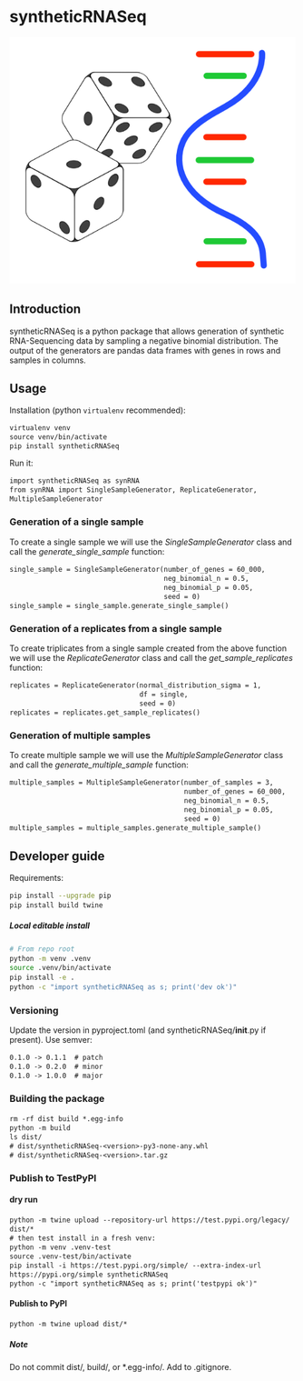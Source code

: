 # **syntheticRNASeq**

![image alt](./docs/synthetic-RNASeq_logo.png)

## **Introduction**
syntheticRNASeq is a python package that allows generation of synthetic RNA-Sequencing data by sampling a negative binomial distribution.
The output of the generators are pandas data frames with genes in rows and samples in columns.

## **Usage**

Installation (python `virtualenv` recommended):

```
virtualenv venv
source venv/bin/activate
pip install syntheticRNASeq  
```

Run it:
```
import syntheticRNASeq as synRNA
from synRNA import SingleSampleGenerator, ReplicateGenerator, MultipleSampleGenerator
```

### **Generation of a single sample**

To create a single sample we will use the *SingleSampleGenerator* class and call the *generate_single_sample* function:

```
single_sample = SingleSampleGenerator(number_of_genes = 60_000,
									  neg_binomial_n = 0.5,
									  neg_binomial_p = 0.05,
									  seed = 0)
single_sample = single_sample.generate_single_sample()
```

### **Generation of a replicates from a single sample**

To create triplicates from a single sample created from the above function we will use the *ReplicateGenerator* class and call the *get_sample_replicates* function:

```
replicates = ReplicateGenerator(normal_distribution_sigma = 1,
								df = single,
								seed = 0)
replicates = replicates.get_sample_replicates()
```

### **Generation of multiple samples**

To create multiple sample we will use the *MultipleSampleGenerator* class and call the *generate_multiple_sample* function:

```
multiple_samples = MultipleSampleGenerator(number_of_samples = 3,
										   number_of_genes = 60_000,
										   neg_binomial_n = 0.5,
										   neg_binomial_p = 0.05,
										   seed = 0)
multiple_samples = multiple_samples.generate_multiple_sample()
```

## Developer guide

Requirements:

```sh
pip install --upgrade pip
pip install build twine
```

##### Local editable install
```sh
# From repo root
python -m venv .venv
source .venv/bin/activate
pip install -e .
python -c "import syntheticRNASeq as s; print('dev ok')"
```

### Versioning

Update the version in pyproject.toml (and syntheticRNASeq/__init__.py if present). Use semver:
```
0.1.0 -> 0.1.1  # patch
0.1.0 -> 0.2.0  # minor
0.1.0 -> 1.0.0  # major
```

### Building the package
```
rm -rf dist build *.egg-info
python -m build
ls dist/
# dist/syntheticRNASeq-<version>-py3-none-any.whl
# dist/syntheticRNASeq-<version>.tar.gz
```

### Publish to TestPyPI

#### dry run
```
python -m twine upload --repository-url https://test.pypi.org/legacy/ dist/*
# then test install in a fresh venv:
python -m venv .venv-test
source .venv-test/bin/activate
pip install -i https://test.pypi.org/simple/ --extra-index-url https://pypi.org/simple syntheticRNASeq
python -c "import syntheticRNASeq as s; print('testpypi ok')"
```

#### Publish to PyPI
```
python -m twine upload dist/*
```
##### Note

Do not commit dist/, build/, or *.egg-info/. Add to .gitignore.

